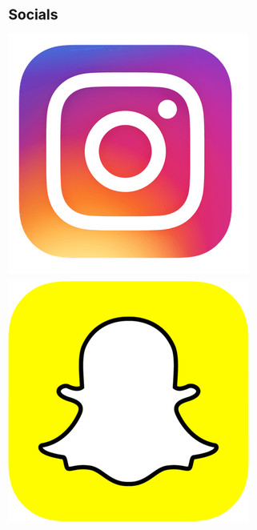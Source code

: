 # Socials
</p>
    <a href = "https://www.instagram.com/imabrokemff">
    <img src = "https://raw.githubusercontent.com/15yrold/15yrold/main/instagram_icon.png"/>
    <a>
</p>
    <a href = "https://www.snapchat.com/add/vvnmpire?share_id=RjdDRjM5&locale=en_US">
    <img src = "https://raw.githubusercontent.com/15yrold/15yrold/main/snapchat_icon.png"/>
    <a>
</p>
